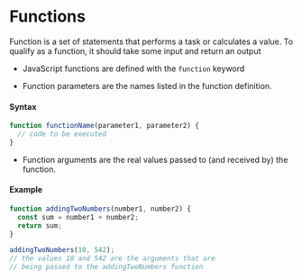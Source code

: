 # Functions

Function is a set of statements that performs a task or calculates a value. To qualify as a function, it should take some input and return an output

- JavaScript functions are defined with the `function` keyword

- Function parameters are the names listed in the function definition.

#### Syntax

```javascript
function functionName(parameter1, parameter2) {
  // code to be executed
}
```

- Function arguments are the real values passed to (and received by) the function.

#### Example

```javascript
function addingTwoNumbers(number1, number2) {
  const sum = number1 + number2;
  return sum;
}

addingTwoNumbers(10, 542);
// the values 10 and 542 are the arguments that are
// being passed to the addingTwoNumbers function
```
